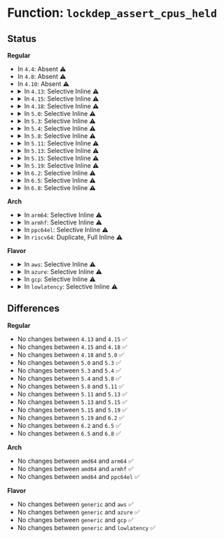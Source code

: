 # Function: <code>lockdep_assert_cpus_held</code>

## Status
<b>Regular</b>
<ul>
<li>
In <code>4.4</code>: Absent ⚠️
</li>
<li>
In <code>4.8</code>: Absent ⚠️
</li>
<li>
In <code>4.10</code>: Absent ⚠️
</li>
<li>
<details>
<summary>In <code>4.13</code>: Selective Inline ⚠️</summary>

```c
void lockdep_assert_cpus_held();
```

**Collision:** Unique Global

**Inline:** Selective

**Transformation:** False

**Instances:**

```
In kernel/cpu.c (ffffffff81086950)
Location: kernel/cpu.c:238
Inline: True
Direct callers:
  - kernel/kprobes.c:force_unoptimize_kprobe
  - kernel/kprobes.c:kprobe_optimizer
  - kernel/kprobes.c:kprobe_optimizer
  - kernel/padata.c:padata_alloc_possible
```
**Symbols:**

```
ffffffff81086950-ffffffff8108695b: lockdep_assert_cpus_held (STB_GLOBAL)
```
</details>
</li>
<li>
<details>
<summary>In <code>4.15</code>: Selective Inline ⚠️</summary>

```c
void lockdep_assert_cpus_held();
```

**Collision:** Unique Global

**Inline:** Selective

**Transformation:** False

**Instances:**

```
In kernel/cpu.c (ffffffff8108d700)
Location: kernel/cpu.c:313
Inline: True
Direct callers:
  - kernel/smpboot.c:smpboot_update_cpumask_percpu_thread
  - kernel/stop_machine.c:stop_machine_cpuslocked
  - kernel/kprobes.c:force_unoptimize_kprobe
  - kernel/kprobes.c:kprobe_optimizer
  - kernel/kprobes.c:kprobe_optimizer
  - kernel/watchdog_hld.c:hardlockup_detector_perf_restart
  - kernel/watchdog_hld.c:hardlockup_detector_perf_stop
  - kernel/padata.c:padata_alloc_possible
```
**Symbols:**

```
ffffffff8108d700-ffffffff8108d70b: lockdep_assert_cpus_held (STB_GLOBAL)
```
</details>
</li>
<li>
<details>
<summary>In <code>4.18</code>: Selective Inline ⚠️</summary>

```c
void lockdep_assert_cpus_held();
```

**Collision:** Unique Global

**Inline:** Selective

**Transformation:** False

**Instances:**

```
In kernel/cpu.c (ffffffff81091290)
Location: kernel/cpu.c:310
Inline: True
Direct callers:
  - kernel/smpboot.c:smpboot_update_cpumask_percpu_thread
  - kernel/stop_machine.c:stop_machine_cpuslocked
  - kernel/kprobes.c:force_unoptimize_kprobe
  - kernel/kprobes.c:kprobe_optimizer
  - kernel/kprobes.c:kprobe_optimizer
  - kernel/watchdog_hld.c:hardlockup_detector_perf_restart
  - kernel/watchdog_hld.c:hardlockup_detector_perf_stop
  - kernel/padata.c:padata_alloc_possible
```
**Symbols:**

```
ffffffff81091290-ffffffff8109129b: lockdep_assert_cpus_held (STB_GLOBAL)
```
</details>
</li>
<li>
<details>
<summary>In <code>5.0</code>: Selective Inline ⚠️</summary>

```c
void lockdep_assert_cpus_held();
```

**Collision:** Unique Global

**Inline:** Selective

**Transformation:** False

**Instances:**

```
In kernel/cpu.c (ffffffff81098f30)
Location: kernel/cpu.c:314
Inline: True
Direct callers:
  - kernel/stop_machine.c:stop_machine_cpuslocked
  - kernel/kprobes.c:force_unoptimize_kprobe
  - kernel/kprobes.c:kprobe_optimizer
  - kernel/kprobes.c:kprobe_optimizer
  - kernel/watchdog_hld.c:hardlockup_detector_perf_restart
  - kernel/watchdog_hld.c:hardlockup_detector_perf_stop
  - kernel/padata.c:padata_alloc_possible
  - kernel/jump_label.c:static_key_disable_cpuslocked
  - kernel/jump_label.c:static_key_enable_cpuslocked
  - kernel/jump_label.c:static_key_slow_inc_cpuslocked
```
**Symbols:**

```
ffffffff81098f30-ffffffff81098f3b: lockdep_assert_cpus_held (STB_GLOBAL)
```
</details>
</li>
<li>
<details>
<summary>In <code>5.3</code>: Selective Inline ⚠️</summary>

```c
void lockdep_assert_cpus_held();
```

**Collision:** Unique Global

**Inline:** Selective

**Transformation:** False

**Instances:**

```
In kernel/cpu.c (ffffffff8109d4b0)
Location: kernel/cpu.c:315
Inline: True
Direct callers:
  - kernel/stop_machine.c:stop_machine_cpuslocked
  - kernel/kprobes.c:force_unoptimize_kprobe
  - kernel/kprobes.c:kprobe_optimizer
  - kernel/kprobes.c:kprobe_optimizer
  - kernel/watchdog_hld.c:hardlockup_detector_perf_restart
  - kernel/watchdog_hld.c:hardlockup_detector_perf_stop
  - kernel/padata.c:padata_alloc_possible
  - kernel/jump_label.c:static_key_disable_cpuslocked
  - kernel/jump_label.c:static_key_enable_cpuslocked
  - kernel/jump_label.c:static_key_slow_inc_cpuslocked
```
**Symbols:**

```
ffffffff8109d4b0-ffffffff8109d4bb: lockdep_assert_cpus_held (STB_GLOBAL)
```
</details>
</li>
<li>
<details>
<summary>In <code>5.4</code>: Selective Inline ⚠️</summary>

```c
void lockdep_assert_cpus_held();
```

**Collision:** Unique Global

**Inline:** Selective

**Transformation:** False

**Instances:**

```
In kernel/cpu.c (ffffffff810a3a00)
Location: kernel/cpu.c:318
Inline: True
Direct callers:
  - kernel/workqueue.c:apply_workqueue_attrs
  - kernel/cgroup/cpuset.c:rebuild_sched_domains_locked
  - kernel/cgroup/cpuset.c:rebuild_sched_domains_locked
  - kernel/kprobes.c:force_unoptimize_kprobe
  - kernel/kprobes.c:kprobe_optimizer
  - kernel/kprobes.c:kprobe_optimizer
  - kernel/watchdog_hld.c:hardlockup_detector_perf_restart
  - kernel/watchdog_hld.c:hardlockup_detector_perf_stop
```
**Symbols:**

```
ffffffff810a3a00-ffffffff810a3a0b: lockdep_assert_cpus_held (STB_GLOBAL)
```
</details>
</li>
<li>
<details>
<summary>In <code>5.8</code>: Selective Inline ⚠️</summary>

```c
void lockdep_assert_cpus_held();
```

**Collision:** Unique Global

**Inline:** Selective

**Transformation:** False

**Instances:**

```
In kernel/cpu.c (ffffffff810aaad0)
Location: kernel/cpu.c:319
Inline: True
Direct callers:
  - kernel/workqueue.c:alloc_and_link_pwqs
  - kernel/workqueue.c:alloc_and_link_pwqs
  - kernel/cgroup/cpuset.c:rebuild_sched_domains_locked
  - kernel/cgroup/cpuset.c:rebuild_root_domains
  - kernel/stop_machine.c:stop_machine_cpuslocked
  - kernel/kprobes.c:kprobe_optimizer
  - kernel/kprobes.c:do_unoptimize_kprobes
  - kernel/watchdog_hld.c:hardlockup_detector_perf_restart
  - kernel/watchdog_hld.c:hardlockup_detector_perf_stop
  - kernel/jump_label.c:static_key_slow_dec_cpuslocked
  - kernel/jump_label.c:static_key_slow_dec
  - kernel/jump_label.c:jump_label_update_timeout
  - kernel/jump_label.c:static_key_disable_cpuslocked
  - kernel/jump_label.c:static_key_enable_cpuslocked
  - kernel/jump_label.c:static_key_slow_inc_cpuslocked
```
**Symbols:**

```
ffffffff810aaad0-ffffffff810aaadb: lockdep_assert_cpus_held (STB_GLOBAL)
```
</details>
</li>
<li>
<details>
<summary>In <code>5.11</code>: Selective Inline ⚠️</summary>

```c
void lockdep_assert_cpus_held();
```

**Collision:** Unique Global

**Inline:** Selective

**Transformation:** False

**Instances:**

```
In kernel/cpu.c (ffffffff810a6360)
Location: kernel/cpu.c:319
Inline: True
Direct callers:
  - kernel/workqueue.c:alloc_and_link_pwqs
  - kernel/workqueue.c:alloc_and_link_pwqs
  - kernel/cgroup/cpuset.c:rebuild_sched_domains_locked
  - kernel/cgroup/cpuset.c:rebuild_root_domains
  - kernel/stop_machine.c:stop_machine_cpuslocked
  - kernel/kprobes.c:kprobe_optimizer
  - kernel/kprobes.c:do_unoptimize_kprobes
  - kernel/watchdog_hld.c:hardlockup_detector_perf_restart
  - kernel/watchdog_hld.c:hardlockup_detector_perf_stop
  - kernel/jump_label.c:static_key_slow_dec_cpuslocked
  - kernel/jump_label.c:static_key_slow_dec
  - kernel/jump_label.c:jump_label_update_timeout
  - kernel/jump_label.c:static_key_disable_cpuslocked
  - kernel/jump_label.c:static_key_enable_cpuslocked
  - kernel/jump_label.c:static_key_slow_inc_cpuslocked
```
**Symbols:**

```
ffffffff810a6360-ffffffff810a636b: lockdep_assert_cpus_held (STB_GLOBAL)
```
</details>
</li>
<li>
<details>
<summary>In <code>5.13</code>: Selective Inline ⚠️</summary>

```c
void lockdep_assert_cpus_held();
```

**Collision:** Unique Global

**Inline:** Selective

**Transformation:** False

**Instances:**

```
In kernel/cpu.c (ffffffff810a72c0)
Location: kernel/cpu.c:324
Inline: True
Direct callers:
  - kernel/workqueue.c:alloc_and_link_pwqs
  - kernel/workqueue.c:alloc_and_link_pwqs
  - kernel/rcu/rcu_segcblist.c:rcu_segcblist_merge
  - kernel/cgroup/cpuset.c:rebuild_sched_domains_locked
  - kernel/cgroup/cpuset.c:rebuild_sched_domains_locked
  - kernel/stop_machine.c:stop_machine_cpuslocked
  - kernel/kprobes.c:kprobe_optimizer
  - kernel/kprobes.c:kprobe_optimizer
  - kernel/watchdog_hld.c:hardlockup_detector_perf_restart
  - kernel/watchdog_hld.c:hardlockup_detector_perf_stop
  - kernel/jump_label.c:static_key_slow_dec_cpuslocked
  - kernel/jump_label.c:static_key_slow_dec
  - kernel/jump_label.c:jump_label_update_timeout
  - kernel/jump_label.c:static_key_disable_cpuslocked
  - kernel/jump_label.c:static_key_enable_cpuslocked
  - kernel/jump_label.c:static_key_slow_inc_cpuslocked
```
**Symbols:**

```
ffffffff810a72c0-ffffffff810a72cb: lockdep_assert_cpus_held (STB_GLOBAL)
```
</details>
</li>
<li>
<details>
<summary>In <code>5.15</code>: Selective Inline ⚠️</summary>

```c
void lockdep_assert_cpus_held();
```

**Collision:** Unique Global

**Inline:** Selective

**Transformation:** False

**Instances:**

```
In kernel/cpu.c (ffffffff810b8cb0)
Location: kernel/cpu.c:335
Inline: True
Direct callers:
  - kernel/workqueue.c:alloc_workqueue
  - kernel/workqueue.c:alloc_workqueue
  - kernel/rcu/rcu_segcblist.c:rcu_segcblist_merge
  - kernel/cgroup/cpuset.c:rebuild_sched_domains_locked
  - kernel/cgroup/cpuset.c:rebuild_sched_domains_locked
  - kernel/stop_machine.c:stop_machine_cpuslocked
  - kernel/kprobes.c:kprobe_optimizer
  - kernel/kprobes.c:kprobe_optimizer
  - kernel/watchdog_hld.c:hardlockup_detector_perf_restart
  - kernel/watchdog_hld.c:hardlockup_detector_perf_stop
  - kernel/jump_label.c:static_key_slow_dec_cpuslocked
  - kernel/jump_label.c:static_key_slow_dec
  - kernel/jump_label.c:jump_label_update_timeout
  - kernel/jump_label.c:static_key_disable_cpuslocked
  - kernel/jump_label.c:static_key_enable_cpuslocked
  - kernel/jump_label.c:static_key_slow_inc_cpuslocked
  - mm/slub.c:flush_all_cpus_locked
```
**Symbols:**

```
ffffffff810b8cb0-ffffffff810b8cbb: lockdep_assert_cpus_held (STB_GLOBAL)
```
</details>
</li>
<li>
<details>
<summary>In <code>5.19</code>: Selective Inline ⚠️</summary>

```c
void lockdep_assert_cpus_held();
```

**Collision:** Unique Global

**Inline:** Selective

**Transformation:** False

**Instances:**

```
In kernel/cpu.c (ffffffff810cf5f0)
Location: kernel/cpu.c:336
Inline: True
Direct callers:
  - kernel/workqueue.c:alloc_workqueue
  - kernel/workqueue.c:alloc_workqueue
  - kernel/rcu/rcu_segcblist.c:rcu_segcblist_merge
  - kernel/cgroup/cpuset.c:rebuild_sched_domains_locked
  - kernel/cgroup/cpuset.c:rebuild_sched_domains_locked
  - kernel/stop_machine.c:stop_core_cpuslocked
  - kernel/stop_machine.c:stop_machine_cpuslocked
  - kernel/kprobes.c:kprobe_optimizer
  - kernel/kprobes.c:kprobe_optimizer
  - kernel/watchdog_hld.c:hardlockup_detector_perf_restart
  - kernel/watchdog_hld.c:hardlockup_detector_perf_stop
  - kernel/jump_label.c:static_key_slow_dec_cpuslocked
  - kernel/jump_label.c:static_key_slow_dec
  - kernel/jump_label.c:jump_label_update_timeout
  - kernel/jump_label.c:static_key_disable_cpuslocked
  - kernel/jump_label.c:static_key_enable_cpuslocked
  - kernel/jump_label.c:static_key_slow_inc_cpuslocked
  - mm/slub.c:flush_all_cpus_locked
```
**Symbols:**

```
ffffffff810cf5f0-ffffffff810cf5ff: lockdep_assert_cpus_held (STB_GLOBAL)
```
</details>
</li>
<li>
<details>
<summary>In <code>6.2</code>: Selective Inline ⚠️</summary>

```c
void lockdep_assert_cpus_held();
```

**Collision:** Unique Global

**Inline:** Selective

**Transformation:** False

**Instances:**

```
In kernel/cpu.c (ffffffff810ed9d0)
Location: kernel/cpu.c:336
Inline: True
Direct callers:
  - kernel/workqueue.c:alloc_workqueue
  - kernel/workqueue.c:alloc_workqueue
  - kernel/rcu/rcu_segcblist.c:rcu_segcblist_merge
  - kernel/cgroup/cpuset.c:cpuset_attach
  - kernel/cgroup/cpuset.c:rebuild_sched_domains_locked
  - kernel/cgroup/cpuset.c:rebuild_sched_domains_locked
  - kernel/stop_machine.c:stop_core_cpuslocked
  - kernel/stop_machine.c:stop_machine_cpuslocked
  - kernel/kprobes.c:kprobe_optimizer
  - kernel/kprobes.c:kprobe_optimizer
  - kernel/watchdog_hld.c:hardlockup_detector_perf_restart
  - kernel/watchdog_hld.c:hardlockup_detector_perf_stop
  - kernel/jump_label.c:static_key_slow_dec_cpuslocked
  - kernel/jump_label.c:static_key_slow_dec
  - kernel/jump_label.c:jump_label_update_timeout
  - kernel/jump_label.c:static_key_disable_cpuslocked
  - kernel/jump_label.c:static_key_enable_cpuslocked
  - kernel/jump_label.c:static_key_slow_inc_cpuslocked
  - mm/slub.c:flush_all_cpus_locked
```
**Symbols:**

```
ffffffff810ed9d0-ffffffff810ed9df: lockdep_assert_cpus_held (STB_GLOBAL)
```
</details>
</li>
<li>
<details>
<summary>In <code>6.5</code>: Selective Inline ⚠️</summary>

```c
void lockdep_assert_cpus_held();
```

**Collision:** Unique Global

**Inline:** Selective

**Transformation:** False

**Instances:**

```
In kernel/cpu.c (ffffffff810f9a80)
Location: kernel/cpu.c:515
Inline: True
Direct callers:
  - kernel/workqueue.c:alloc_workqueue
  - kernel/workqueue.c:alloc_workqueue
  - kernel/rcu/rcu_segcblist.c:rcu_segcblist_merge
  - kernel/cgroup/cpuset.c:cpuset_attach
  - kernel/cgroup/cpuset.c:rebuild_sched_domains_locked
  - kernel/cgroup/cpuset.c:rebuild_sched_domains_locked
  - kernel/stop_machine.c:stop_core_cpuslocked
  - kernel/stop_machine.c:stop_machine_cpuslocked
  - kernel/kprobes.c:kprobe_optimizer
  - kernel/kprobes.c:kprobe_optimizer
  - kernel/watchdog_perf.c:hardlockup_detector_perf_restart
  - kernel/watchdog_perf.c:hardlockup_detector_perf_stop
  - kernel/jump_label.c:static_key_slow_dec_cpuslocked
  - kernel/jump_label.c:static_key_slow_dec
  - kernel/jump_label.c:jump_label_update_timeout
  - kernel/jump_label.c:static_key_disable_cpuslocked
  - kernel/jump_label.c:static_key_enable_cpuslocked
  - kernel/jump_label.c:static_key_slow_inc_cpuslocked
  - mm/slub.c:flush_all_cpus_locked
```
**Symbols:**

```
ffffffff810f9a80-ffffffff810f9a8f: lockdep_assert_cpus_held (STB_GLOBAL)
```
</details>
</li>
<li>
<details>
<summary>In <code>6.8</code>: Selective Inline ⚠️</summary>

```c
void lockdep_assert_cpus_held();
```

**Collision:** Unique Global

**Inline:** Selective

**Transformation:** False

**Instances:**

```
In kernel/cpu.c (ffffffff81102e90)
Location: kernel/cpu.c:515
Inline: True
Direct callers:
  - kernel/workqueue.c:workqueue_unbound_exclude_cpumask
  - kernel/workqueue.c:alloc_and_link_pwqs
  - kernel/workqueue.c:alloc_and_link_pwqs
  - kernel/rcu/rcu_segcblist.c:rcu_segcblist_merge
  - kernel/cgroup/cpuset.c:cpuset_attach
  - kernel/cgroup/cpuset.c:update_prstate
  - kernel/cgroup/cpuset.c:update_prstate
  - kernel/cgroup/cpuset.c:update_prstate
  - kernel/cgroup/cpuset.c:update_prstate
  - kernel/cgroup/cpuset.c:update_prstate
  - kernel/cgroup/cpuset.c:update_parent_effective_cpumask
  - kernel/cgroup/cpuset.c:remote_cpus_update
  - kernel/cgroup/cpuset.c:remote_cpus_update
  - kernel/cgroup/cpuset.c:remote_partition_disable
  - kernel/cgroup/cpuset.c:rebuild_sched_domains_locked
  - kernel/cgroup/cpuset.c:rebuild_sched_domains_locked
  - kernel/stop_machine.c:stop_core_cpuslocked
  - kernel/stop_machine.c:stop_machine_cpuslocked
  - kernel/kprobes.c:kprobe_optimizer
  - kernel/kprobes.c:kprobe_optimizer
  - kernel/watchdog_perf.c:hardlockup_detector_perf_restart
  - kernel/watchdog_perf.c:hardlockup_detector_perf_stop
  - kernel/jump_label.c:static_key_slow_dec_cpuslocked
  - kernel/jump_label.c:static_key_slow_dec
  - kernel/jump_label.c:jump_label_update_timeout
  - kernel/jump_label.c:static_key_disable_cpuslocked
  - kernel/jump_label.c:static_key_enable_cpuslocked
  - kernel/jump_label.c:static_key_slow_inc_cpuslocked
  - mm/slub.c:flush_all_cpus_locked
```
**Symbols:**

```
ffffffff81102e90-ffffffff81102e9f: lockdep_assert_cpus_held (STB_GLOBAL)
```
</details>
</li>
</ul>
<b>Arch</b>
<ul>
<li>
<details>
<summary>In <code>arm64</code>: Selective Inline ⚠️</summary>

```c
void lockdep_assert_cpus_held();
```

**Collision:** Unique Global

**Inline:** Selective

**Transformation:** False

**Instances:**

```
In kernel/cpu.c (ffff8000100f9308)
Location: kernel/cpu.c:318
Inline: True
Direct callers:
  - kernel/workqueue.c:apply_workqueue_attrs
  - kernel/cgroup/cpuset.c:rebuild_sched_domains_locked
  - kernel/cgroup/cpuset.c:rebuild_sched_domains_locked
  - kernel/stop_machine.c:stop_machine_cpuslocked
  - kernel/jump_label.c:static_key_disable_cpuslocked
```
**Symbols:**

```
ffff8000100f9308-ffff8000100f9320: lockdep_assert_cpus_held (STB_GLOBAL)
```
</details>
</li>
<li>
<details>
<summary>In <code>armhf</code>: Selective Inline ⚠️</summary>

```c
void lockdep_assert_cpus_held();
```

**Collision:** Unique Global

**Inline:** Selective

**Transformation:** False

**Instances:**

```
In kernel/cpu.c (c0357618)
Location: kernel/cpu.c:318
Inline: True
Direct callers:
  - kernel/workqueue.c:apply_workqueue_attrs
  - kernel/kprobes.c:force_unoptimize_kprobe
  - kernel/kprobes.c:kprobe_optimizer
  - kernel/kprobes.c:kprobe_optimizer
```
**Symbols:**

```
c0357618-c0357630: lockdep_assert_cpus_held (STB_GLOBAL)
```
</details>
</li>
<li>
<details>
<summary>In <code>ppc64el</code>: Selective Inline ⚠️</summary>

```c
void lockdep_assert_cpus_held();
```

**Collision:** Unique Global

**Inline:** Selective

**Transformation:** False

**Instances:**

```
In kernel/cpu.c (c0000000001400b0)
Location: kernel/cpu.c:318
Inline: True
Direct callers:
  - arch/powerpc/kernel/cacheinfo.c:cacheinfo_rebuild
  - arch/powerpc/kernel/cacheinfo.c:cacheinfo_teardown
  - kernel/workqueue.c:apply_workqueue_attrs
  - kernel/cgroup/cpuset.c:rebuild_sched_domains_locked
  - kernel/cgroup/cpuset.c:rebuild_sched_domains_locked
  - kernel/kprobes.c:force_unoptimize_kprobe
  - kernel/kprobes.c:kprobe_optimizer
  - kernel/kprobes.c:kprobe_optimizer
  - kernel/jump_label.c:static_key_enable_cpuslocked
  - kernel/jump_label.c:static_key_slow_inc_cpuslocked
```
**Symbols:**

```
c0000000001400b0-c0000000001400bc: lockdep_assert_cpus_held (STB_GLOBAL)
```
</details>
</li>
<li>
<details>
<summary>In <code>riscv64</code>: Duplicate, Full Inline ⚠️</summary>

**Collision:** Static Duplication

**Inline:** Full

**Transformation:** False

**Instances:**

```
In kernel/cpu.c (0)
Location: include/linux/cpu.h:129
Inline: True
```
```
In kernel/workqueue.c (0)
Location: include/linux/cpu.h:129
Inline: True
```
```
In kernel/cgroup/cpuset.c (0)
Location: include/linux/cpu.h:129
Inline: True
```
```
In kernel/stop_machine.c (0)
Location: include/linux/cpu.h:129
Inline: True
```
</details>
</li>
</ul>
<b>Flavor</b>
<ul>
<li>
<details>
<summary>In <code>aws</code>: Selective Inline ⚠️</summary>

```c
void lockdep_assert_cpus_held();
```

**Collision:** Unique Global

**Inline:** Selective

**Transformation:** False

**Instances:**

```
In kernel/cpu.c (ffffffff8109d320)
Location: kernel/cpu.c:318
Inline: True
Direct callers:
  - kernel/workqueue.c:apply_workqueue_attrs
  - kernel/cgroup/cpuset.c:rebuild_sched_domains_locked
  - kernel/cgroup/cpuset.c:rebuild_sched_domains_locked
  - kernel/kprobes.c:force_unoptimize_kprobe
  - kernel/kprobes.c:kprobe_optimizer
  - kernel/kprobes.c:kprobe_optimizer
  - kernel/watchdog_hld.c:hardlockup_detector_perf_restart
  - kernel/watchdog_hld.c:hardlockup_detector_perf_stop
```
**Symbols:**

```
ffffffff8109d320-ffffffff8109d32b: lockdep_assert_cpus_held (STB_GLOBAL)
```
</details>
</li>
<li>
<details>
<summary>In <code>azure</code>: Selective Inline ⚠️</summary>

```c
void lockdep_assert_cpus_held();
```

**Collision:** Unique Global

**Inline:** Selective

**Transformation:** False

**Instances:**

```
In kernel/cpu.c (ffffffff8108bd40)
Location: kernel/cpu.c:318
Inline: True
Direct callers:
  - kernel/workqueue.c:apply_workqueue_attrs
  - kernel/cgroup/cpuset.c:rebuild_sched_domains_locked
  - kernel/cgroup/cpuset.c:rebuild_sched_domains_locked
  - kernel/kprobes.c:force_unoptimize_kprobe
  - kernel/kprobes.c:kprobe_optimizer
  - kernel/kprobes.c:kprobe_optimizer
  - kernel/watchdog_hld.c:hardlockup_detector_perf_restart
  - kernel/watchdog_hld.c:hardlockup_detector_perf_stop
```
**Symbols:**

```
ffffffff8108bd40-ffffffff8108bd4b: lockdep_assert_cpus_held (STB_GLOBAL)
```
</details>
</li>
<li>
<details>
<summary>In <code>gcp</code>: Selective Inline ⚠️</summary>

```c
void lockdep_assert_cpus_held();
```

**Collision:** Unique Global

**Inline:** Selective

**Transformation:** False

**Instances:**

```
In kernel/cpu.c (ffffffff8109d2d0)
Location: kernel/cpu.c:318
Inline: True
Direct callers:
  - kernel/workqueue.c:apply_workqueue_attrs
  - kernel/cgroup/cpuset.c:rebuild_sched_domains_locked
  - kernel/cgroup/cpuset.c:rebuild_sched_domains_locked
  - kernel/kprobes.c:force_unoptimize_kprobe
  - kernel/kprobes.c:kprobe_optimizer
  - kernel/kprobes.c:kprobe_optimizer
  - kernel/watchdog_hld.c:hardlockup_detector_perf_restart
  - kernel/watchdog_hld.c:hardlockup_detector_perf_stop
```
**Symbols:**

```
ffffffff8109d2d0-ffffffff8109d2db: lockdep_assert_cpus_held (STB_GLOBAL)
```
</details>
</li>
<li>
<details>
<summary>In <code>lowlatency</code>: Selective Inline ⚠️</summary>

```c
void lockdep_assert_cpus_held();
```

**Collision:** Unique Global

**Inline:** Selective

**Transformation:** False

**Instances:**

```
In kernel/cpu.c (ffffffff810a5150)
Location: kernel/cpu.c:318
Inline: True
Direct callers:
  - kernel/workqueue.c:apply_workqueue_attrs
  - kernel/cgroup/cpuset.c:rebuild_sched_domains_locked
  - kernel/cgroup/cpuset.c:rebuild_sched_domains_locked
  - kernel/kprobes.c:force_unoptimize_kprobe
  - kernel/kprobes.c:kprobe_optimizer
  - kernel/kprobes.c:kprobe_optimizer
  - kernel/watchdog_hld.c:hardlockup_detector_perf_restart
  - kernel/watchdog_hld.c:hardlockup_detector_perf_stop
```
**Symbols:**

```
ffffffff810a5150-ffffffff810a515b: lockdep_assert_cpus_held (STB_GLOBAL)
```
</details>
</li>
</ul>

## Differences
<b>Regular</b>
<ul>
<li>
No changes between <code>4.13</code> and <code>4.15</code> ✅
</li>
<li>
No changes between <code>4.15</code> and <code>4.18</code> ✅
</li>
<li>
No changes between <code>4.18</code> and <code>5.0</code> ✅
</li>
<li>
No changes between <code>5.0</code> and <code>5.3</code> ✅
</li>
<li>
No changes between <code>5.3</code> and <code>5.4</code> ✅
</li>
<li>
No changes between <code>5.4</code> and <code>5.8</code> ✅
</li>
<li>
No changes between <code>5.8</code> and <code>5.11</code> ✅
</li>
<li>
No changes between <code>5.11</code> and <code>5.13</code> ✅
</li>
<li>
No changes between <code>5.13</code> and <code>5.15</code> ✅
</li>
<li>
No changes between <code>5.15</code> and <code>5.19</code> ✅
</li>
<li>
No changes between <code>5.19</code> and <code>6.2</code> ✅
</li>
<li>
No changes between <code>6.2</code> and <code>6.5</code> ✅
</li>
<li>
No changes between <code>6.5</code> and <code>6.8</code> ✅
</li>
</ul>
<b>Arch</b>
<ul>
<li>
No changes between <code>amd64</code> and <code>arm64</code> ✅
</li>
<li>
No changes between <code>amd64</code> and <code>armhf</code> ✅
</li>
<li>
No changes between <code>amd64</code> and <code>ppc64el</code> ✅
</li>
</ul>
<b>Flavor</b>
<ul>
<li>
No changes between <code>generic</code> and <code>aws</code> ✅
</li>
<li>
No changes between <code>generic</code> and <code>azure</code> ✅
</li>
<li>
No changes between <code>generic</code> and <code>gcp</code> ✅
</li>
<li>
No changes between <code>generic</code> and <code>lowlatency</code> ✅
</li>
</ul>
